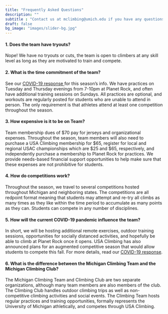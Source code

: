 ```yaml
---
title: "Frequently Asked Questions"
description: ""
subtitle : "Contact us at mclimbing@umich.edu if you have any questions not covered here."
draft: false
bg_image: "images/slider-bg.jpg"
---
```


#### 1. Does the team have tryouts?

Nope! We have no tryouts or cuts, the team is open to climbers at any skill level as long as they are motivated to train and compete.

#### 2. What is the time commitment of the team?

See our <a href = "/news/post-2-covid-response/"> COVID-19 response </a> for this season’s info. We have practices on Tuesday and Thursday evenings from 7-10pm at Planet Rock, and often have additional training sessions on Sundays. All practices are optional, and workouts are regularly posted for students who are unable to attend in person. The only requirement is that athletes attend at least one competition throughout the season.

#### 3. How expensive is it to be on Team?

Team membership dues of $70 pay for jerseys and organizational expenses. Throughout the season, team members will also need to purchase a USA Climbing membership for $65, register for  local and regional USAC championships which are $25 and $65, respectively, and independently purchase a membership to Planet Rock for practices. We provide needs-based financial support opportunities to help make sure that these expenses are not prohibitive for students.

#### 4. How do competitions work?

Throughout the season, we travel to several competitions hosted throughout Michigan and neighboring states. The competitions are all redpoint format meaning that students may attempt and re-try all climbs as many times as they like within the time period to accumulate as many points as they can. Students can compete in any number of disciplines.

#### 5. How will the current COVID-19 pandemic influence the team?

In short, we will be hosting additional remote exercises, outdoor training sessions, opportunities for socially distanced activities, and hopefully be able to climb at Planet Rock once it opens. USA Climbing has also announced plans for an augmented competitive season that would allow students to compete this fall. For more details, read our <a href = "/news/post-2-covid-response/"> COVID-19 response</a>.

#### 6. What is the difference between the Michigan Climbing Team and the Michigan Climbing Club?

The Michigan Climbing Team and Climbing Club are two separate organizations, although many team members are also members of the club. The Climbing Club handles outdoor climbing trips as well as non-competitive climbing activities and social events. The Climbing Team hosts regular practices and training opportunities, formally represents the University of Michigan athletically, and competes through USA Climbing.
